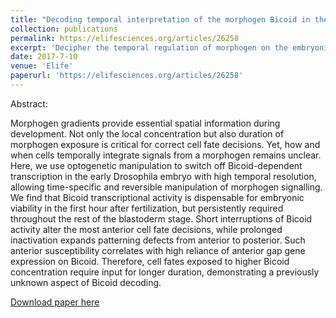 ```yaml
---
title: "Decoding temporal interpretation of the morphogen Bicoid in the early Drosophila embryo"
collection: publications
permalink: https://elifesciences.org/articles/26258
excerpt: 'Decipher the temporal regulation of morphogen on the embryonic development'
date: 2017-7-10
venue: 'Elife'
paperurl: 'https://elifesciences.org/articles/26258'
---
```

Abstract:

Morphogen gradients provide essential spatial information during development. Not only the local concentration but also duration of morphogen exposure is critical for correct cell fate decisions. Yet, how and when cells temporally integrate signals from a morphogen remains unclear. Here, we use optogenetic manipulation to switch off Bicoid-dependent transcription in the early Drosophila embryo with high temporal resolution, allowing time-specific and reversible manipulation of morphogen signalling. We find that Bicoid transcriptional activity is dispensable for embryonic viability in the first hour after fertilization, but persistently required throughout the rest of the blastoderm stage. Short interruptions of Bicoid activity alter the most anterior cell fate decisions, while prolonged inactivation expands patterning defects from anterior to posterior. Such anterior susceptibility correlates with high reliance of anterior gap gene expression on Bicoid. Therefore, cell fates exposed to higher Bicoid concentration require input for longer duration, demonstrating a previously unknown aspect of Bicoid decoding.

[Download paper here](https://elifesciences.org/articles/26258)

